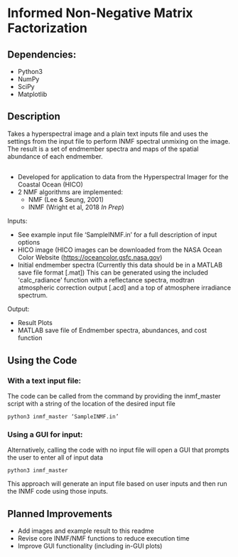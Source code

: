 # Informed Non-Negative Matrix Factorization

## Dependencies:
- Python3
- NumPy
- SciPy
- Matplotlib

## Description
Takes a hyperspectral image and a plain text inputs file and uses the settings
from the input file to perform INMF spectral unmixing on the image. The result
is a set of endmember spectra and maps of the spatial abundance of each
endmember.

##
- Developed for application to data from the Hyperspectral Imager for the Coastal Ocean (HICO)
- 2 NMF algorithms are implemented:
	- NMF (Lee & Seung, 2001)
  - INMF (Wright et al, 2018 *In Prep*)

Inputs:
- See example input file ‘SampleINMF.in’ for a full description of input options
- HICO image (HICO images can be downloaded from the NASA Ocean Color Website (https://oceancolor.gsfc.nasa.gov)
- Initial endmember spectra (Currently this data should be in a MATLAB save file
    format [.mat]) This can be generated using the included 'calc_radiance'
    function with a reflectance spectra, modtran atmospheric correction output
    [.acd] and a top of atmosphere irradiance spectrum.

Output:
- Result Plots
- MATLAB save file of Endmember spectra, abundances, and cost function

## Using the Code
### With a text input file:
The code can be called from the command by providing the inmf_master script with
a string of the location of the desired input file

    python3 inmf_master ‘SampleINMF.in’
### Using a GUI for input:
Alternatively, calling the code with no input file will open a GUI that prompts
the user to enter all of input data

    python3 inmf_master
This approach will generate an input file based on user inputs and then run the
INMF code using those inputs.

## Planned Improvements
- Add images and example result to this readme
- Revise core INMF/NMF functions to reduce execution time
- Improve GUI functionality (including in-GUI plots)

